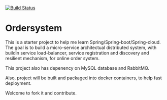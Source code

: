 [![Build Status](https://travis-ci.org/tutor123/springcloud.svg?branch=master)](https://travis-ci.org/tutor123/springcloud)

# Ordersystem

This is a starter project to help me learn Spring/Spring-boot/Spring-cloud. The goal is to build a micro-service architectual distributed system, with buildin service load-balancer, service registration and discovery and resilient mechanism, for online order system. 

This project also has depenency on MySQL database and RabbitMQ. 

Also, project will be built and packaged into docker containers, to help fast deployment.

Welcome to fork it and contribute.
